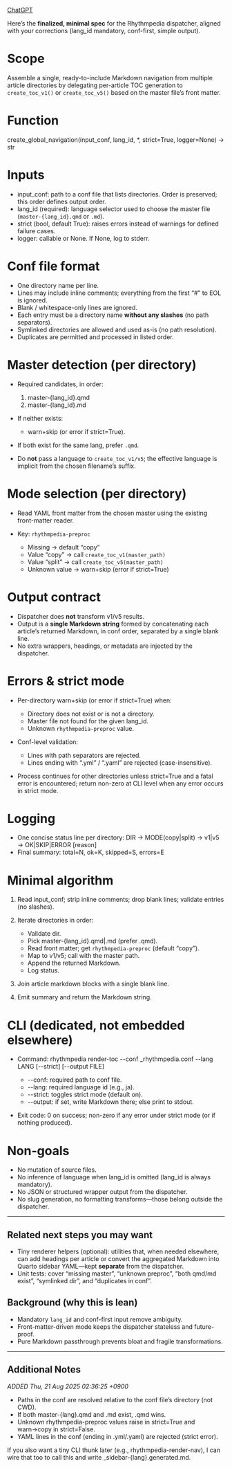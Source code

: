 [ChatGPT](https://chatgpt.com/share/68a60069-b42c-8013-ad58-90f2058a5568)

Here’s the **finalized, minimal spec** for the Rhythmpedia dispatcher, aligned with your corrections (lang\_id mandatory, conf-first, simple output).

# Scope

Assemble a single, ready-to-include Markdown navigation from multiple article directories by delegating per-article TOC generation to `create_toc_v1()` or `create_toc_v5()` based on the master file’s front matter.

# Function

create\_global\_navigation(input\_conf, lang\_id, \*, strict=True, logger=None) -> str

# Inputs

* input\_conf: path to a conf file that lists directories. Order is preserved; this order defines output order.
* lang\_id (required): language selector used to choose the master file (`master-{lang_id}.qmd` or `.md`).
* strict (bool, default True): raises errors instead of warnings for defined failure cases.
* logger: callable or None. If None, log to stderr.

# Conf file format

* One directory name per line.
* Lines may include inline comments; everything from the first “#” to EOL is ignored.
* Blank / whitespace-only lines are ignored.
* Each entry must be a directory name **without any slashes** (no path separators).
* Symlinked directories are allowed and used as-is (no path resolution).
* Duplicates are permitted and processed in listed order.

# Master detection (per directory)

* Required candidates, in order:

  1. master-{lang\_id}.qmd
  2. master-{lang\_id}.md
* If neither exists:

  * warn+skip (or error if strict=True).
* If both exist for the same lang, prefer `.qmd`.
* Do **not** pass a language to `create_toc_v1/v5`; the effective language is implicit from the chosen filename’s suffix.

# Mode selection (per directory)

* Read YAML front matter from the chosen master using the existing front-matter reader.
* Key: `rhythmpedia-preproc`

  * Missing → default “copy”
  * Value “copy” → call `create_toc_v1(master_path)`
  * Value “split” → call `create_toc_v5(master_path)`
  * Unknown value → warn+skip (error if strict=True)

# Output contract

* Dispatcher does **not** transform v1/v5 results.
* Output is a **single Markdown string** formed by concatenating each article’s returned Markdown, in conf order, separated by a single blank line.
* No extra wrappers, headings, or metadata are injected by the dispatcher.

# Errors & strict mode

* Per-directory warn+skip (or error if strict=True) when:

  * Directory does not exist or is not a directory.
  * Master file not found for the given lang\_id.
  * Unknown `rhythmpedia-preproc` value.
* Conf-level validation:

  * Lines with path separators are rejected.
  * Lines ending with “.yml” / “.yaml” are rejected (case-insensitive).
* Process continues for other directories unless strict=True and a fatal error is encountered; return non-zero at CLI level when any error occurs in strict mode.

# Logging

* One concise status line per directory:
  DIR → MODE(copy|split) → v1|v5 → OK|SKIP|ERROR \[reason]
* Final summary:
  total=N, ok=K, skipped=S, errors=E

# Minimal algorithm

1. Read input\_conf; strip inline comments; drop blank lines; validate entries (no slashes).
2. Iterate directories in order:

   * Validate dir.
   * Pick master-{lang\_id}.qmd|.md (prefer .qmd).
   * Read front matter; get `rhythmpedia-preproc` (default “copy”).
   * Map to v1/v5; call with the master path.
   * Append the returned Markdown.
   * Log status.
3. Join article markdown blocks with a single blank line.
4. Emit summary and return the Markdown string.

# CLI (dedicated, not embedded elsewhere)

* Command: rhythmpedia render-toc --conf \_rhythmpedia.conf --lang LANG \[--strict] \[--output FILE]

  * \--conf: required path to conf file.
  * \--lang: required language id (e.g., ja).
  * \--strict: toggles strict mode (default on).
  * \--output: if set, write Markdown there; else print to stdout.
* Exit code: 0 on success; non-zero if any error under strict mode (or if nothing produced).

# Non-goals

* No mutation of source files.
* No inference of language when lang\_id is omitted (lang\_id is always mandatory).
* No JSON or structured wrapper output from the dispatcher.
* No slug generation, no formatting transforms—those belong outside the dispatcher.

---

## Related next steps you may want

* Tiny renderer helpers (optional): utilities that, when needed elsewhere, can add headings per article or convert the aggregated Markdown into Quarto sidebar YAML—kept **separate** from the dispatcher.
* Unit tests: cover “missing master”, “unknown preproc”, “both qmd/md exist”, “symlinked dir”, and “duplicates in conf”.

## Background (why this is lean)

* Mandatory `lang_id` and conf-first input remove ambiguity.
* Front-matter-driven mode keeps the dispatcher stateless and future-proof.
* Pure Markdown passthrough prevents bloat and fragile transformations.

---------------------

## Additional Notes

_ADDED Thu, 21 Aug 2025 02:36:25 +0900_

- Paths in the conf are resolved relative to the conf file’s directory (not CWD).
- If both master-{lang}.qmd and .md exist, .qmd wins.
- Unknown rhythmpedia-preproc values raise in strict=True and warn→copy in strict=False.
- YAML lines in the conf (ending in .yml/.yaml) are rejected (strict error).

If you also want a tiny CLI thunk later (e.g., rhythmpedia-render-nav), I can wire that too to call this and write _sidebar-{lang}.generated.md.

